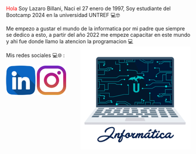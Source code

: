 <span style="color:red">Hola</span> Soy Lazaro Billani, Naci el 27 enero de 1997, Soy estudiante del Bootcamp 2024 en la universidad UNTREF 💻🤓

Me empezo a gustar el mundo de la informatica por mi padre que siempre
 se dedico a esto, a partir del año 2022 me empeze capacitar en este mundo
  y ahi fue donde llamo la atencion la programacion 💻
<img align='right' src='giphy.gif'
 width='300'>


Mis redes sociales 💻🌐 :
 
  <a href="https://www.linkedin.com/in/lazaro-billani/">
  <img width="80" heigth="80" src="linkedin.png"></a>
 <a href="https://www.instagram.com/lazarobillani/">
  <img width="80" heigth="80" src="instagram.png"></a>


